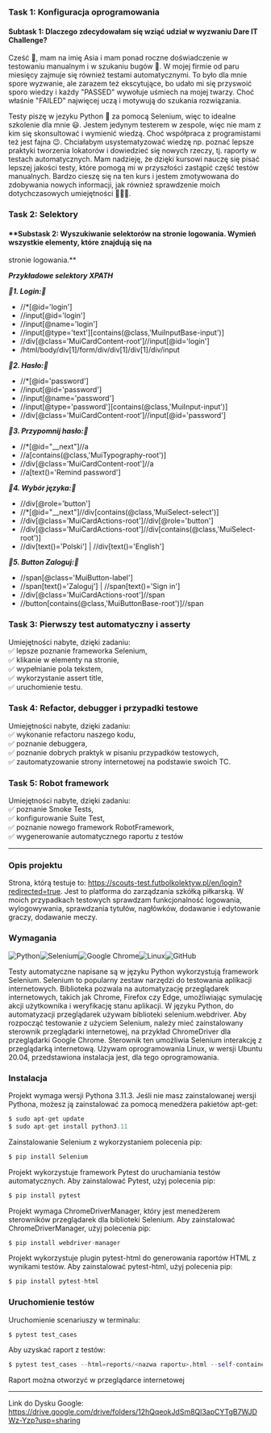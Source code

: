 ### **Task 1: Konfiguracja oprogramowania**

#### **Subtask 1: Dlaczego zdecydowałam się wziąć udział w wyzwaniu Dare IT Challenge?**

Cześć :wave:, mam na imię Asia i mam ponad roczne doświadczenie w testowaniu manualnym i w szukaniu bugów :bug:. W mojej
firmie od paru miesięcy zajmuje się również testami automatycznymi.
To było dla mnie spore wyzwanie, ale zarazem też ekscytujące, bo udało mi się przyswoić sporo wiedzy i każdy "PASSED"
wywołuje uśmiech na mojej twarzy.
Choć właśnie "FAILED" najwięcej uczą i motywują do szukania rozwiązania.

Testy piszę w jezyku Python :snake: za pomocą Selenium, więc to idealne szkolenie dla mnie :smiley:. Jestem jedynym
testerem w zespole, więc nie mam z kim się skonsultować i wymienić wiedzą.
Choć współpraca z programistami też jest fajna :wink:. Chciałabym usystematyzować wiedzę np. poznać lepsze praktyki
tworzenia lokatorów i dowiedzieć się nowych rzeczy, tj. raporty w testach automatycznych.
Mam nadzieję, że dzięki kursowi nauczę się pisać lepszej jakości testy, które pomogą mi w przyszłości zastąpić część
testów manualnych.
Bardzo cieszę się na ten kurs i jestem zmotywowana do zdobywania nowych informacji, jak również sprawdzenie moich
dotychczasowych umiejętności :muscle::woman_student:.

### **Task 2: Selektory**

#### **Substask 2: Wyszukiwanie selektorów na stronie logowania. Wymień wszystkie elementy, które znajdują się na
stronie logowania.**

***Przykładowe selektory XPATH***

***:construction:1. Login::construction:***

- //*[@id='login']
- //input[@id='login']
- //input[@name='login']
- //input[@type='text'][contains(@class,'MuiInputBase-input')]
- //div[@class='MuiCardContent-root']//input[@id='login']
- /html/body/div[1]/form/div/div[1]/div[1]/div/input

***:construction:2. Hasło::construction:***

- //*[@id='password']
- //input[@id='password']
- //input[@name='password']
- //input[@type='password'][contains(@class,'MuiInput-input')]
- //div[@class='MuiCardContent-root']//input[@id='password']

***:construction:3. Przypomnij hasło::construction:***

- //*[@id="__next"]//a
- //a[contains(@class,'MuiTypography-root')]
- //div[@class='MuiCardContent-root']//a
- //a[text()='Remind password']

***:construction:4. Wybór języka::construction:***

- //div[@role='button']
- //*[@id="__next"]//div[contains(@class,'MuiSelect-select')]
- //div[@class='MuiCardActions-root']//div[@role='button']
- //div[@class='MuiCardActions-root']//div[contains(@class,'MuiSelect-root')]
- //div[text()='Polski'] | //div[text()='English']

***:construction:5. Button Zaloguj::construction:***

- //span[@class='MuiButton-label']
- //span[text()='Zaloguj'] | //span[text()='Sign in']
- //div[@class='MuiCardActions-root']//span
- //button[contains(@class,'MuiButtonBase-root')]//span

### **Task 3: Pierwszy test automatyczny i asserty**

Umiejętności nabyte, dzięki zadaniu:\
✅ lepsze poznanie frameworka Selenium,\
✅ klikanie w elementy na stronie,\
✅ wypełnianie pola tekstem,\
✅ wykorzystanie assert title,\
✅ uruchomienie testu.

### **Task 4: Refactor, debugger i przypadki testowe**

Umiejętności nabyte, dzięki zadaniu:\
✅ wykonanie refactoru naszego kodu,\
✅ poznanie debuggera,\
✅ poznanie dobrych praktyk w pisaniu przypadków testowych,\
✅ zautomatyzowanie strony internetowej na podstawie swoich TC.

### **Task 5: Robot framework**

Umiejętności nabyte, dzięki zadaniu:\
✅ poznanie Smoke Tests,\
✅ konfigurowanie Suite Test,\
✅ poznanie nowego framework RobotFramework,\
✅ wygenerowanie automatycznego raportu z testów

---

### Opis projektu

Strona, którą testuje to: https://scouts-test.futbolkolektyw.pl/en/login?redirected=true. Jest to platforma do
zarządzania szkółką piłkarską. W moich przypadkach testowych sprawdzam funkcjonalność logowania, wylogowywania,
sprawdzania tytułów, nagłówków, dodawanie i edytowanie graczy, dodawanie meczy.

### Wymagania

![Python](https://img.shields.io/badge/python-3670A0?style=for-the-badge&logo=python&logoColor=ffdd54)![Selenium](https://img.shields.io/badge/-selenium-%43B02A?style=for-the-badge&logo=selenium&logoColor=white)![Google Chrome](https://img.shields.io/badge/Google%20Chrome-4285F4?style=for-the-badge&logo=GoogleChrome&logoColor=white)![Linux](https://img.shields.io/badge/Linux-FCC624?style=for-the-badge&logo=linux&logoColor=black)![GitHub](https://img.shields.io/badge/github-%23121011.svg?style=for-the-badge&logo=github&logoColor=white)

Testy automatyczne napisane są w języku Python wykorzystują framework Selenium. Selenium to popularny zestaw narzędzi do
testowania aplikacji internetowych. Biblioteka pozwala na automatyzację przeglądarek internetowych, takich jak Chrome,
Firefox czy Edge, umożliwiając symulację akcji użytkownika i weryfikację stanu aplikacji. W języku Python, do
automatyzacji przeglądarek używam biblioteki selenium.webdriver.
Aby rozpocząć testowanie z użyciem Selenium, należy mieć zainstalowany sterownik przeglądarki internetowej, na przykład
ChromeDriver dla przeglądarki Google Chrome. Sterownik ten umożliwia Selenium interakcję z przeglądarką internetową.
Używam oprogramowania Linux, w wersji Ubuntu 20.04, przedstawiona instalacja jest, dla tego oprogramowania.

### Instalacja

Projekt wymaga wersji Pythona 3.11.3. Jeśli nie masz zainstalowanej wersji Pythona, możesz ją zainstalować za pomocą
menedżera pakietów apt-get:

```python
$ sudo apt-get update
$ sudo apt-get install python3.11
```

Zainstalowanie Selenium z wykorzystaniem polecenia pip:

```python
$ pip install Selenium
```

Projekt wykorzystuje framework Pytest do uruchamiania testów automatycznych. Aby zainstalować Pytest, użyj polecenia
pip:

```python
$ pip install pytest
```

Projekt wymaga ChromeDriverManager, który jest menedżerem sterowników przeglądarek dla biblioteki Selenium. Aby
zainstalować ChromeDriverManager, użyj polecenia pip:

```python
$ pip install webdriver-manager
```

Projekt wykorzystuje plugin pytest-html do generowania raportów HTML z wynikami testów. Aby zainstalować pytest-html,
użyj polecenia pip:

```python
$ pip install pytest-html
```

### Uruchomienie testów

Uruchomienie scenariuszy w terminalu:

```python
$ pytest test_cases
```

Aby uzyskać raport z testów:

```python
$ pytest test_cases --html=reports/<nazwa raportu>.html --self-contained-html
```

Raport można otworzyć w przeglądarce internetowej

---
Link do Dysku Google:
https://drive.google.com/drive/folders/12hQqeokJdSm8Ql3apCYTgB7WJDWz-Yzp?usp=sharing
